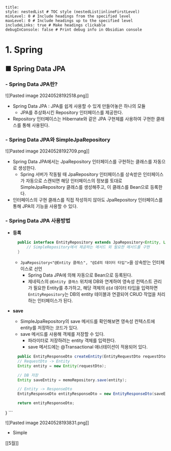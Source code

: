```table-of-contents
title: 
style: nestedList # TOC style (nestedList|inlineFirstLevel)
minLevel: 0 # Include headings from the specified level
maxLevel: 0 # Include headings up to the specified level
includeLinks: true # Make headings clickable
debugInConsole: false # Print debug info in Obsidian console
```

# 1. Spring
## ■ Spring Data JPA

### - Spring Data JPA란?

![[Pasted image 20240528192518.png]]
- Spring Data JPA : JPA를 쉽게 사용할 수 있게 만들어놓은 하나의 모듈
	- JPA를 추상화시킨 Repository 인터페이스를 제공한다.
- Repository 인터페이스는 Hibernate와 같은 JPA 구현체를 사용하여 구현한 클래스를 통해 사용된다.

### - Spring Data JPA와 SimpleJpaRepository
![[Pasted image 20240528192709.png]]
- Spring Data JPA에서는 JpaRepository 인터페이스를 구현하는 클래스를 자동으로 생성한다.
	- Spring 서버가 작동될 때 JpaRepository 인터페이스를 상속받은 인터페이스가 자동으로 스캔되면 해당 인터페이스의 정보를 토대로 SimpleJpaRepository 클래스를 생성해주고, 이 클래스를 Bean으로 등록한다.
- 인터페이스의 구현 클래스를 직접 작성하지 않아도 JpaRepository 인터페이스를 통해 JPA의 기능을 사용할 수 있다.

### - Spring Data JPA 사용방법
- **등록**
  ``` java
	public interface EntityRepository extends JpaRepository<Entity, Long> {
		// SimpleRepository에서 제공하는 메서드 외 필요한 메서드를 구현
	}
	```
	-  `JpaRepository<"@Entity 클래스", "@Id의 데이터 타입">`을 상속받는 인터페이스로 선언
		- Spring Data JPA에 의해 자동으로 Bean으로 등록된다.
		- 제네릭스의 `@Entity 클래스` 위치에 DB와 연계하여 영속성 컨텍스트 관리가 필요한 Entity를 추가하고, 해당 객체의 `@Id` 데이터 타입을 입력하면 `EntityRepository`는 DB의 entity 테이블과 연결되어 CRUD 작업을 처리하는 인터페이스가 된다.
		  
- **save**
	- SimpleJpaRepository의 save 메서드를 확인해보면 영속성 컨텍스트에 entity를 저장하는 코드가 있다.
	- save 메서드를 사용해 객체를 저장할 수 있다.
		- 파라미터로 저장하려는 entity 객체를 입력한다.
		- save 메서드에는 @Transactional 애너테이션이 적용되어 있다.
  ``` java
	public EntityResponseDto createEntity(EntityRequestDto requestDto) {
    // RequestDto -> Entity
    Entity entity = new Entity(requestDto);

    // DB 저장
    Entity saveEntity = memoRepository.save(entity);

    // Entity -> ResponseDto
    EntityResponseDto entityResponseDto = new EntityResponseDto(saveEntity);

    return entityResponseDto;
}
	```

![[Pasted image 20240528193831.png]]
- Simple




























[[5월]]

